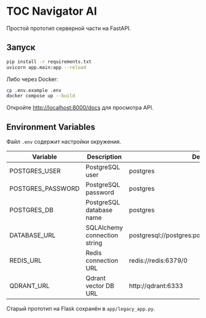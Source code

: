 # TOC Navigator AI

Простой прототип серверной части на FastAPI.

## Запуск

```bash
pip install -r requirements.txt
uvicorn app.main:app --reload
```
Либо через Docker:

```bash
cp .env.example .env
docker compose up --build
```

Откройте [http://localhost:8000/docs](http://localhost:8000/docs) для просмотра API.

## Environment Variables

Файл `.env` содержит настройки окружения.

| Variable         | Description                            | Default                                   |
|------------------|----------------------------------------|-------------------------------------------|
| POSTGRES_USER    | PostgreSQL user                        | postgres                                  |
| POSTGRES_PASSWORD| PostgreSQL password                    | postgres                                  |
| POSTGRES_DB      | PostgreSQL database name               | postgres                                  |
| DATABASE_URL     | SQLAlchemy connection string           | postgresql://postgres:postgres@db:5432/postgres |
| REDIS_URL        | Redis connection URL                   | redis://redis:6379/0                      |
| QDRANT_URL       | Qdrant vector DB URL                   | http://qdrant:6333                        |

Старый прототип на Flask сохранён в `app/legacy_app.py`.
